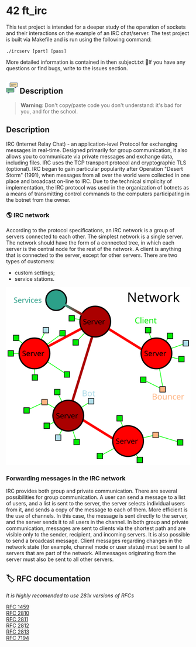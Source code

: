 # 42 ft_irc

This test project is intended for a deeper study of the operation of sockets and their interactions on the example of an IRC chat/server. The test project is built via 
Makefile and is run using the following command:

``./ircserv [port] [pass]`` 

More detailed information is contained in then subject.txt 
📌If you have any questions or find bugs, write to the issues section.

## <img src="https://github.com/markveligod/ft_irc/blob/main/img/chat.gif" width="32" height="32" > Description


>  **Warning**: Don't copy/paste code you don't understand: it's bad for you, and for the school.

## Description

IRC (Internet Relay Chat) - an application-level Protocol for exchanging messages in real-time. Designed primarily for group communication, it also allows you to 
communicate via private messages and exchange data, including files. IRC uses the TCP transport protocol and cryptographic TLS (optional). IRC began to gain 
particular popularity after Operation "Desert Storm" (1991), when messages from all over the world were collected in one place and broadcast on-line to IRC. 
Due to the technical simplicity of implementation, the IRC protocol was used in the organization of botnets as a means of transmitting control commands to the 
computers participating in the botnet from the owner.

### :earth_americas: IRC network

According to the protocol specifications, an IRC network is a group of servers connected to each other. The simplest network is a single server. The network 
should have the form of a connected tree, in which each server is the central node for the rest of the network. A client is anything that is connected to the 
server, except for other servers. There are two types of customers:

- custom settings;
- service stations.

<img src="https://github.com/markveligod/ft_irc/blob/main/img/network.svg">

### Forwarding messages in the IRC network

IRC provides both group and private communication. There are several possibilities for group communication. A user can send a message to a list of users, 
and a list is sent to the server, the server selects individual users from it, and sends a copy of the message to each of them. More efficient is the use 
of channels. In this case, the message is sent directly to the server, and the server sends it to all users in the channel. In both group and private 
communication, messages are sent to clients via the shortest path and are visible only to the sender, recipient, and incoming servers. It is also possible 
to send a broadcast message. Client messages regarding changes in the network state (for example, channel mode or user status) must be sent to all servers 
that are part of the network. All messages originating from the server must also be sent to all other servers.

## 🏷️ RFC documentation

*It is highly recomended to use 281x versions of RFCs*

[RFC 1459](https://tools.ietf.org/html/rfc1459)  
[RFC 2810](https://tools.ietf.org/html/rfc2810)  
[RFC 2811](https://tools.ietf.org/html/rfc2811)  
[RFC 2812](https://tools.ietf.org/html/rfc2812)  
[RFC 2813](https://tools.ietf.org/html/rfc2813)  
[RFC 7194](https://tools.ietf.org/html/rfc7194)  
